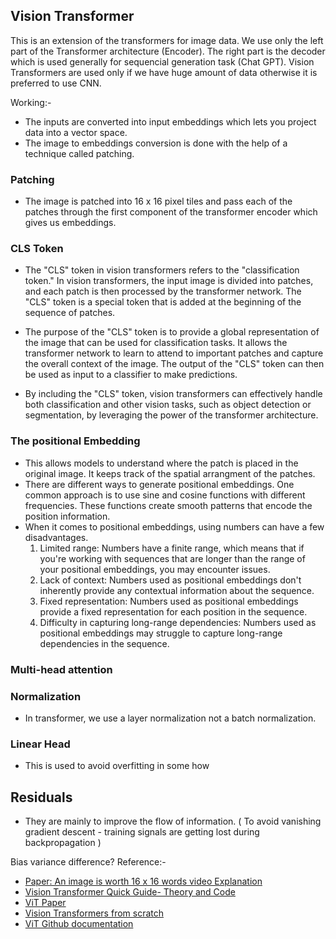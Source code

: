 ## Vision Transformer

This is an extension of the transformers for image data. We use only the left part of the Transformer architecture (Encoder). The right part is the decoder which is used generally for sequencial generation task (Chat GPT). Vision Transformers are used only if we have huge
amount of data otherwise it is preferred to use CNN.

Working:-
- The inputs are converted into input embeddings which lets you project data into a vector space.
- The image to embeddings conversion is done with the help of a technique called patching.

### Patching
- The image is patched into 16 x 16 pixel tiles and pass each of the patches through the first component of the transformer encoder which gives us embeddings.

### CLS Token
- The "CLS" token in vision transformers refers to the "classification token." In vision transformers, the input image is divided into patches, and each patch is then processed by the transformer network. The "CLS" token is a special token that is added at the beginning of the sequence of patches.

- The purpose of the "CLS" token is to provide a global representation of the image that can be used for classification tasks. It allows the transformer network to learn to attend to important
  patches and capture the overall context of the image. The output of the "CLS" token can then be used as input to a classifier to make predictions.

- By including the "CLS" token, vision transformers can effectively handle both classification and other vision tasks, such as object detection or segmentation, by leveraging the power of the transformer architecture.

### The positional Embedding
- This allows models to understand where the patch is placed in the original image. It keeps track of the spatial arrangment of the patches.
- There are different ways to generate positional embeddings. One common approach is to use sine and cosine functions with different frequencies. These functions create smooth patterns that encode the position information.
- When it comes to positional embeddings, using numbers can have a few disadvantages.
  1. Limited range: Numbers have a finite range, which means that if you're working with sequences that are longer than the range of your positional embeddings, you may encounter issues. 
  2. Lack of context: Numbers used as positional embeddings don't inherently provide any contextual information about the sequence. 
  3. Fixed representation: Numbers used as positional embeddings provide a fixed representation for each position in the sequence. 
  4. Difficulty in capturing long-range dependencies: Numbers used as positional embeddings may struggle to capture long-range dependencies in the sequence. 

### Multi-head attention


### Normalization
- In transformer, we use a layer normalization not a batch normalization.

### Linear Head
- This is used to avoid overfitting in some how

## Residuals
- They are mainly to improve the flow of information. ( To avoid vanishing gradient descent - training signals are getting lost during backpropagation )

Bias variance difference?
Reference:-

-  [Paper: An image is worth 16 x 16 words video Explanation](https://youtu.be/TrdevFK_am4)
-  [Vision Transformer Quick Guide- Theory and Code](https://youtu.be/j3VNqtJUoz0)
-  [ViT Paper](https://arxiv.org/abs/2010.11929)
-  [Vision Transformers from scratch](https://colab.research.google.com/drive/1P9TPRWsDdqJC6IvOxjG2_3QlgCt59P0w?usp=sharing)
-  [ViT Github documentation](https://github.com/lucidrains/vit-pytorch#3d-vit)
